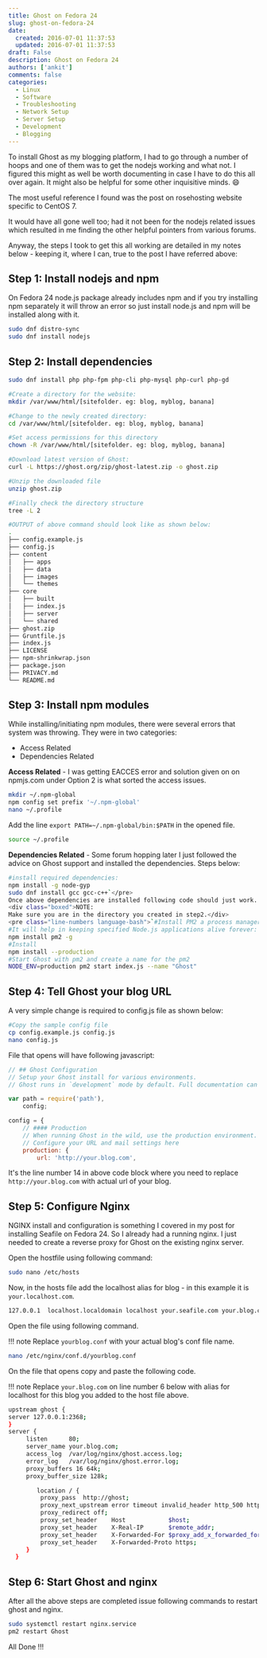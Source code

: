 ```yaml
---
title: Ghost on Fedora 24
slug: ghost-on-fedora-24
date: 
  created: 2016-07-01 11:37:53
  updated: 2016-07-01 11:37:53
draft: False
description: Ghost on Fedora 24
authors: ['ankit']
comments: false
categories:
  - Linux
  - Software
  - Troubleshooting
  - Network Setup
  - Server Setup
  - Development
  - Blogging
---
```


To install Ghost as my blogging platform, I had to go through a number of hoops and one of them was to get the nodejs working and what not. I figured this might as well be worth documenting in case I have to do this all over again. It might also be helpful for some other inquisitive minds. :smile:

The most useful reference I found was the post on rosehosting website specific to CentOS 7.

It would have all gone well too; had it not been for the nodejs related issues which resulted in me finding the other helpful pointers from various forums.

Anyway, the steps I took to get this all working are detailed in my notes below - keeping it, where I can, true to the post I have referred above:

<!-- more -->

## Step 1: Install nodejs and npm

On Fedora 24 node.js package already includes npm and if you try installing npm separately it will throw an error so just install node.js and npm will be installed along with it.

```bash linenums="1"
sudo dnf distro-sync
sudo dnf install nodejs
```
## Step 2: Install dependencies

```bash linenums="1"
sudo dnf install php php-fpm php-cli php-mysql php-curl php-gd

#Create a directory for the website:
mkdir /var/www/html/[sitefolder. eg: blog, myblog, banana] 

#Change to the newly created directory:
cd /var/www/html/[sitefolder. eg: blog, myblog, banana] 

#Set access permissions for this directory
chown -R /var/www/html/[sitefolder. eg: blog, myblog, banana]

#Download latest version of Ghost:
curl -L https://ghost.org/zip/ghost-latest.zip -o ghost.zip

#Unzip the downloaded file
unzip ghost.zip

#Finally check the directory structure
tree -L 2

#OUTPUT of above command should look like as shown below:
.
├── config.example.js
├── config.js
├── content
│   ├── apps
│   ├── data
│   ├── images
│   └── themes
├── core
│   ├── built
│   ├── index.js
│   ├── server
│   └── shared
├── ghost.zip
├── Gruntfile.js
├── index.js
├── LICENSE
├── npm-shrinkwrap.json
├── package.json
├── PRIVACY.md
└── README.md
```

## Step 3: Install npm modules

While installing/initiating npm modules, there were several errors that system was throwing. They were in two categories:

* Access Related
* Dependencies Related

**Access Related** - I was getting EACCES error and solution given on on npmjs.com under Option 2 is what sorted the access issues.

```bash linenums="1"
mkdir ~/.npm-global
npm config set prefix '~/.npm-global'
nano ~/.profile
```
Add the line `export PATH=~/.npm-global/bin:$PATH` in the opened file.

```bash linenums="3"
source ~/.profile
```
**Dependencies Related** - Some forum hopping later I just followed the advice on Ghost support and installed the dependencies. Steps below:

```bash linenums="1"
#install required dependencies:
npm install -g node-gyp
sudo dnf install gcc gcc-c++`</pre>
Once above dependencies are installed following code should just work.
<div class="boxed">NOTE: 
Make sure you are in the directory you created in step2.</div>
<pre class="line-numbers language-bash">`#Install PM2 a process manager to control Node.js applications 
#It will help in keeping specified Node.js applications alive forever:
npm install pm2 -g
#Install 
npm install --production
#Start Ghost with pm2 and create a name for the pm2
NODE_ENV=production pm2 start index.js --name "Ghost"
```

## Step 4: Tell Ghost your blog URL

A very simple change is required to config.js file as shown below:

```bash linenums="1"
#Copy the sample config file
cp config.example.js config.js
nano config.js
```

File that opens will have following javascript:
```javascript linenums="1"
// ## Ghost Configuration
// Setup your Ghost install for various environments.
// Ghost runs in `development` mode by default. Full documentation can be found at https://support.ghost.org

var path = require('path'),
    config;

config = {
    // #### Production
    // When running Ghost in the wild, use the production environment.
    // Configure your URL and mail settings here
    production: {
        url: 'http://your.blog.com',
```

It's the line number 14 in above code block where you need to replace `http://your.blog.com` with actual url of your blog.

## Step 5: Configure Nginx

NGINX install and configuration is something I covered in my post for installing Seafile on Fedora 24. So I already had a running nginx. I just needed to create a reverse proxy for Ghost on the existing nginx server.

Open the hostfile using following command:

```bash
sudo nano /etc/hosts
```

Now, in the hosts file add the localhost alias for blog - in this example it is `your.localhost.com`.

```bash
127.0.0.1  localhost.localdomain localhost your.seafile.com your.blog.com
```
Open the file using following command.

!!! note
    Replace `yourblog.conf` with your actual blog's conf file name.

```bash
nano /etc/nginx/conf.d/yourblog.conf
```

On the file that opens copy and paste the following code.

!!! note
    Replace `your.blog.com` on line number 6 below with alias for localhost for this blog you added to the host file above.

```bash linenums="1"
upstream ghost {
server 127.0.0.1:2368;
}
server {
     listen      80;
     server_name your.blog.com;
     access_log  /var/log/nginx/ghost.access.log;
     error_log   /var/log/nginx/ghost.error.log;
     proxy_buffers 16 64k;
     proxy_buffer_size 128k;

        location / {
         proxy_pass  http://ghost;
         proxy_next_upstream error timeout invalid_header http_500 http_502 http_503 http_504;
         proxy_redirect off;
         proxy_set_header    Host            $host;
         proxy_set_header    X-Real-IP       $remote_addr;
         proxy_set_header    X-Forwarded-For $proxy_add_x_forwarded_for;
         proxy_set_header    X-Forwarded-Proto https;
     }
  }
```

## Step 6: Start Ghost and nginx
After all the above steps are completed issue following commands to restart ghost and nginx.

```bash linenums="1"
sudo systemctl restart nginx.service
pm2 restart Ghost
```

All Done !!!

